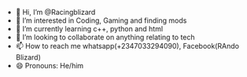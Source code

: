 - 👋 Hi, I’m @Racingblizard
- 👀 I’m interested in Coding, Gaming and finding mods
- 🌱 I’m currently learning c++, python and html
- 💞️ I’m looking to collaborate on anything relating to tech
- 📫 How to reach me whatsapp(+2347033294090), Facebook(RAndo Blizard)
- 😄 Pronouns: He/him

<!---
Racingblizard/Racingblizard is a ✨ special ✨ repository because its `README.md` (this file) appears on your GitHub profile.
You can click the Preview link to take a look at your changes.
--->
